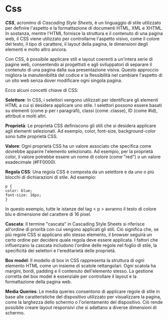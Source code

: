 # Css
***CSS***, acronimo di *Cascading Style Sheets*, è un linguaggio di stile utilizzato per definire l'aspetto e la formattazione di documenti HTML, XML e XHTML. In sostanza, mentre l'HTML fornisce la struttura e il contenuto di una pagina web, il CSS viene utilizzato per controllarne l'aspetto visivo, come il colore del testo, il tipo di carattere, il layout della pagina, le dimensioni degli elementi e molto altro ancora.

Con CSS, è possibile applicare stili e layout coerenti a un'intera serie di pagine web, consentendo ai progettisti e agli sviluppatori di separare il contenuto di una pagina dalla sua presentazione visiva. Questo approccio migliora la manutenibilità del codice e la flessibilità nel cambiare l'aspetto di un sito web senza dover modificare ogni singola pagina.

Ecco alcuni concetti chiave di CSS:

**Selettore**: In CSS, i selettori vengono utilizzati per identificare gli elementi HTML a cui si desidera applicare uno stile. I selettori possono essere basati su elementi (come p per i paragrafi), classi (come .classe), ID (come #id), attributi e molti altri.

**Proprietà**: Le proprietà CSS definiscono gli stili che si desidera applicare agli elementi selezionati. Ad esempio, color, font-size, background-color sono tutte proprietà CSS.

**Valore**: Ogni proprietà CSS ha un valore associato che specifica come dovrebbe apparire l'elemento selezionato. Ad esempio, per la proprietà color, il valore potrebbe essere un nome di colore (come "red") o un valore esadecimale (#FF0000).

**Regola CSS**: Una regola CSS è composta da un selettore e da uno o più blocchi di dichiarazioni di stile. Ad esempio:

    p {
    color: blue;
    font-size: 16px;
    }                       

In questo esempio, tutte le istanze del tag < p > avranno il testo di colore blu e dimensione del carattere di 16 pixel.

**Cascata**: Il termine "cascata" in Cascading Style Sheets si riferisce all'ordine di priorità con cui vengono applicati gli stili. Ciò significa che, se più regole CSS si applicano allo stesso elemento, il browser seguirà un certo ordine per decidere quale regola deve essere applicata. I fattori che influenzano la cascata includono l'ordine delle regole nel foglio di stile, la specificità dei selettori e l'ereditarietà delle proprietà.

**Box model**: Il modello di box in CSS rappresenta la struttura di ogni elemento HTML come un insieme di scatole rettangolari. Ogni scatola ha margini, bordi, padding e il contenuto dell'elemento stesso. La gestione corretta del box model è essenziale per controllare il layout e la formattazione della pagina web.

**Media Queries**: Le media queries consentono di applicare regole di stile in base alle caratteristiche del dispositivo utilizzato per visualizzare la pagina, come la larghezza dello schermo o l'orientamento del dispositivo. Ciò rende possibile creare layout responsivi che si adattano a diverse dimensioni di schermo.